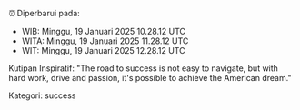 ⏰ Diperbarui pada:
- WIB: Minggu, 19 Januari 2025 10.28.12 UTC
- WITA: Minggu, 19 Januari 2025 11.28.12 UTC
- WIT: Minggu, 19 Januari 2025 12.28.12 UTC

Kutipan Inspiratif:
"The road to success is not easy to navigate, but with hard work, drive and passion, it's possible to achieve the American dream."


Kategori: success

